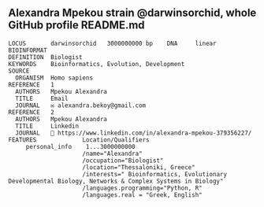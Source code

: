 ## Alexandra Mpekou strain @darwinsorchid, whole GitHub profile README.md
```genbank
LOCUS       darwinsorchid   3000000000 bp    DNA     linear   BIOINFORMAT
DEFINITION  Biologist 
KEYWORDS    Bioinformatics, Evolution, Development
SOURCE     
  ORGANISM  Homo sapiens
REFERENCE   1
  AUTHORS   Mpekou Alexandra
  TITLE     Email
  JOURNAL   ✉ alexandra.bekoy@gmail.com
REFERENCE   2
  AUTHORS   Mpekou Alexandra
  TITLE     Linkedin
  JOURNAL   🔗 https://www.linkedin.com/in/alexandra-mpekou-379356227/
FEATURES             Location/Qualifiers
     personal_info    1...3000000000
                     /name="Alexandra"
                     /occupation="Biologist"
                     /location="Thessaloniki, Greece"
                     /interests=" Bioinformatics, Evolutionary Developmental Biology, Networks & Complex Systems in Biology"
                     /languages.programming="Python, R"
                     /languages.real = "Greek, English"

```


<!---
    
---

### :fire: My Stats :

[![GitHub Streak](http://github-readme-streak-stats.herokuapp.com?user=darwinsorchid&theme=dark&background=000000)](https://git.io/streak-stats)

---

[![Top Langs](https://github-readme-stats.vercel.app/api/top-langs/?username=darwinsorchid&layout=compact&theme=vision-friendly-dark)](https://github.com/anuraghazra/github-readme-stats)

---!>